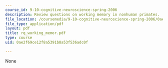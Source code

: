 ```yaml
---
course_id: 9-10-cognitive-neuroscience-spring-2006
description: Review questions on working memory in nonhuman primates.
file_location: /coursemedia/9-10-cognitive-neuroscience-spring-2006/0ae2f69ce12f8a5391b8a53f536adc0f_rq_working_memor.pdf
file_type: application/pdf
layout: pdf
title: rq_working_memor.pdf
type: course
uid: 0ae2f69ce12f8a5391b8a53f536adc0f

---
```

None